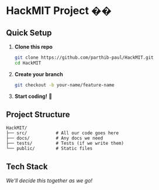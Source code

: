 # HackMIT Project ��


## Quick Setup

1. **Clone this repo**
   ```bash
   git clone https://github.com/parthib-paul/HackMIT.git
   cd HackMIT
   ```

2. **Create your branch**
   ```bash
   git checkout -b your-name/feature-name
   ```

3. **Start coding!** 🎉


## Project Structure

```
HackMIT/
├── src/           # All our code goes here
├── docs/          # Any docs we need
├── tests/         # Tests (if we write them)
└── public/        # Static files
```

## Tech Stack

*We'll decide this together as we go!*


